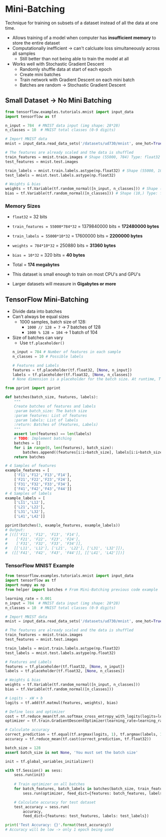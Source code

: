 # Mini-Batching
Technique for training on subsets of a dataset instead of all the data at one time.
* Allows training of a model when computer has **insufficient memory** to store the entire dataset
* Computationally inefficient -> can't calcluate loss simultaneously across all samples
    * Still better than not being able to train the model at all
* Works well with Stochastic Gradient Descent
    * Randomly shuffle data at start of each epoch
    * Create mini batches
    * Train network with Gradient Descent on each mini batch
    * Batches are random -> Stochastic Gradient Descent

## Small Dataset -> No Mini Batching
```Python
from tensorflow.examples.tutorials.mnist import input_data
import tensorflow as tf

n_input = 784  # MNIST data input (img shape: 28*28)
n_classes = 10  # MNIST total classes (0-9 digits)

# Import MNIST data
mnist = input_data.read_data_sets('/datasets/ud730/mnist', one_hot=True)

# The features are already scaled and the data is shuffled
train_features = mnist.train.images # Shape (55000, 784) Type: float32
test_features = mnist.test.images 

train_labels = mnist.train.labels.astype(np.float32) # Shape (55000, 10) Type: float32
test_labels = mnist.test.labels.astype(np.float32)

# Weights & bias
weights = tf.Variable(tf.random_normal([n_input, n_classes])) # Shape (784, 784) Type: float32
bias = tf.Variable(tf.random_normal([n_classes])) # Shape (10,) Type: float32
``` 
### Memory Sizes
* `float32` = 32 bits
* `train_features = 55000*784*32` = 1379840000 bits = **172480000 bytes**
* `train_labels = 55000*10*32` = 17600000 bits = **2200000 bytes**
* `weights = 784*10*32` = 250880 bits = **31360 bytes**
* `bias = 10*32` = 320 bits = **40 bytes**
* Total = **174 megabytes**

* This dataset is small enough to train on most CPU's and GPU's
* Larger datasets will measure in **Gigabytes or more**

## TensorFlow Mini-Batching
* Divide data into batches
* Can't always be equal sizes
    * 1000 samples, batch size of 128:
        * `1000 // 128 = 7` -> 7 batches of 128
        * `1000 % 128 = 104` -> 1 batch of 104
* Size of batches can vary
    * Use `tf.placeholder()`
    ```Python
    n_input = 784 # Number of features in each sample
    n_classes = 10 # Possible labels

    # Features and Labels
    features = tf.placeholder(tf.float32, [None, n_input])
    labels = tf.placeholder(tf.float32, [None, n_classes])
    # None dimension is a placeholder for the batch size. At runtime, TensorFlow will accept any batch size greater than 0
    ```
```Python
from pprint import pprint

def batches(batch_size, features, labels):
    """
    Create batches of features and labels
    :param batch_size: The batch size
    :param features: List of features
    :param labels: List of labels
    :return: Batches of (Features, Labels)
    """
    assert len(features) == len(labels)
    # TODO: Implement batching
    batches = []
    for i in range(0, len(features), batch_size):
        batches.append((features[i:i+batch_size], labels[i:i+batch_size]))
    return batches

# 4 Samples of features
example_features = [
    ['F11','F12','F13','F14'],
    ['F21','F22','F23','F24'],
    ['F31','F32','F33','F34'],
    ['F41','F42','F43','F44']]
# 4 Samples of labels
example_labels = [
    ['L11','L12'],
    ['L21','L22'],
    ['L31','L32'],
    ['L41','L42']]

pprint(batches(3, example_features, example_labels))
# Output:
# [([['F11', 'F12', 'F13', 'F14'],
#    ['F21', 'F22', 'F23', 'F24'],
#    ['F31', 'F32', 'F33', 'F34']],
#   [['L11', 'L12'], ['L21', 'L22'], ['L31', 'L32']]),
#  ([['F41', 'F42', 'F43', 'F44']], [['L41', 'L42']])]
```

### TensorFlow MNIST Example
```Python
from tensorflow.examples.tutorials.mnist import input_data
import tensorflow as tf
import numpy as np
from helper import batches # From Mini-Batching previous code example

learning_rate = 0.001
n_input = 784  # MNIST data input (img shape: 28*28)
n_classes = 10  # MNIST total classes (0-9 digits)

# Import MNIST data
mnist = input_data.read_data_sets('/datasets/ud730/mnist', one_hot=True)

# The features are already scaled and the data is shuffled
train_features = mnist.train.images
test_features = mnist.test.images

train_labels = mnist.train.labels.astype(np.float32)
test_labels = mnist.test.labels.astype(np.float32)

# Features and Labels
features = tf.placeholder(tf.float32, [None, n_input])
labels = tf.placeholder(tf.float32, [None, n_classes])

# Weights & bias
weights = tf.Variable(tf.random_normal([n_input, n_classes]))
bias = tf.Variable(tf.random_normal([n_classes]))

# Logits - xW + b
logits = tf.add(tf.matmul(features, weights), bias)

# Define loss and optimizer
cost = tf.reduce_mean(tf.nn.softmax_cross_entropy_with_logits(logits=logits, labels=labels))
optimizer = tf.train.GradientDescentOptimizer(learning_rate=learning_rate).minimize(cost)

# Calculate accuracy
correct_prediction = tf.equal(tf.argmax(logits, 1), tf.argmax(labels, 1))
accuracy = tf.reduce_mean(tf.cast(correct_prediction, tf.float32))

batch_size = 128
assert batch_size is not None, 'You must set the batch size'

init = tf.global_variables_initializer()

with tf.Session() as sess:
    sess.run(init)
    
    # Train optimizer on all batches
    for batch_features, batch_labels in batches(batch_size, train_features, train_labels):
        sess.run(optimizer, feed_dict={features: batch_features, labels: batch_labels})

    # Calculate accuracy for test dataset
    test_accuracy = sess.run(
        accuracy,
        feed_dict={features: test_features, labels: test_labels})

print('Test Accuracy: {}'.format(test_accuracy))
# Accuracy will be low -> only 1 epoch being used
```
